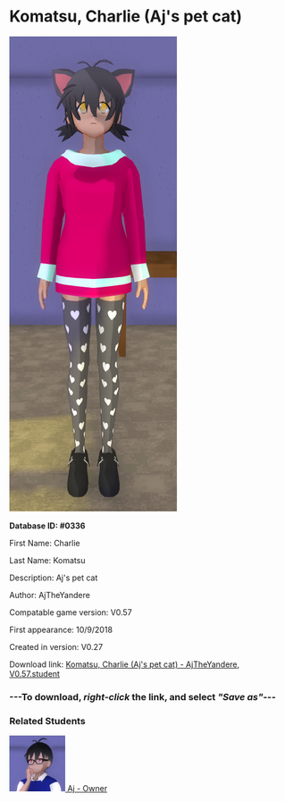 # Komatsu, Charlie (Aj's pet cat)

<img src="../../Files/Images/Komatsu, Charlie (Aj's pet cat).png" title="Komatsu, Charlie (Aj's pet cat) - AjTheYandere, V0.57">

**Database ID: #0336**

First Name: Charlie

Last Name: Komatsu

Description: Aj's pet cat

Author: AjTheYandere

Compatable game version: V0.57

First appearance: 10/9/2018

Created in version: V0.27

Download link: <a href="https://raw.githubusercontent.com/Arbiter1223/Daigaku-Gurashi-Custom-Students/master/Files/Student%20Files/Komatsu%2C%20Charlie%20(Aj's%20pet%20cat)%20-%20AjTheYandere%2C%20V0.57.student">Komatsu, Charlie (Aj's pet cat) - AjTheYandere, V0.57.student</a>

### ---**To download, _right-click_ the link, and select _"Save as"_**---

### Related Students

<a href="TheYandere, Aj (A very antisocial guy).md"><img src="../../Files/Thumbs/TheYandere, Aj (A very antisocial guy).png" height="100" width="100" title="TheYandere, Aj (A very antisocial guy) - AjTheYandere, V0.57"></a><a href="TheYandere, Aj (A very antisocial guy).md"> Aj - Owner</a>

